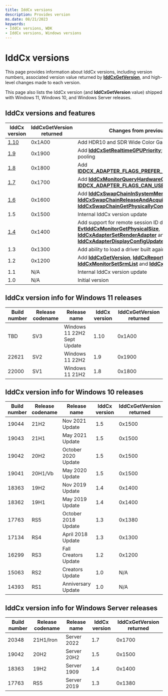 ```yaml
---
title: IddCx versions
description: Provides version
ms.date: 08/21/2023
keywords:
- IddCx versions, WDK
- IddCx versions, Windows versions
---
```


# IddCx versions

This page provides information about IddCx versions, including version numbers, associated version value returned by [**IddCxGetVersion**](/windows-hardware/drivers/ddi/iddcx/nf-iddcx-iddcxgetversion), and high-level changes made to each version.

This page also lists the IddCx version (and **IddCxGetVersion** value) shipped with Windows 11, Windows 10, and Windows Server releases.

## IddCx versions and features

| IddCx version | IddCxGetVersion returned | Changes from previous public version |
| ------------- | ------------------------ | ------------------------------------ |
| [1.10](iddcx1.10-updates.md) | 0x1A00 | Add HDR10 and SDR Wide Color Gamut (WCG) support |
| [1.9](iddcx1.9-updates.md) | 0x1900 | Add [**IddCxSetRealtimeGPUPriority**](/windows-hardware/drivers/ddi/iddcx/nf-iddcx-iddcxsetrealtimegpupriority); disallow UMDF process pooling |
| [1.8](iddcx1.8-updates.md) | 0x1800 | Add [**IDDCX_ADAPTER_FLAGS_PREFER_PRECISE_PRESENT_REGIONS**](/windows-hardware/drivers/ddi/iddcx/ne-iddcx-iddcx_adapter_flags) |
| [1.7](iddcx1.7-updates.md) | 0x1700 | Add [**IddCxMonitorQueryHardwareCursor2**](/windows-hardware/drivers/ddi/iddcx/nf-iddcx-iddcxmonitorqueryhardwarecursor2) and deprecate [**IDDCX_ADAPTER_FLAGS_CAN_USE_MOVE_REGIONS**](/windows-hardware/drivers/ddi/iddcx/ne-iddcx-iddcx_adapter_flags) |
| [1.6](iddcx1.6-updates.md) | 0x1600 | Add [**IddCxSwapChainInSystemMemory**](/windows-hardware/drivers/ddi/iddcx/nf-iddcx-iddcxswapchaininsystemmemory), [**IddCxSwapChainReleaseAndAcquireSystemBuffer**](/windows-hardware/drivers/ddi/iddcx/nf-iddcx-iddcxswapchainreleaseandacquiresystembuffer) and [**IddCxSwapChainGetPhysicallyContiguousAddress**](/windows-hardware/drivers/ddi/iddcx/nf-iddcx-iddcxswapchaingetphysicallycontiguousaddress) |
| 1.5                        | 0x1500 | Internal IddCx version update |
| [1.4](iddcx1.4-updates.md) | 0x1400 | Add support for remote session ID drivers, [**EvtIddCxMonitorGetPhysicalSize**](/windows-hardware/drivers/ddi/iddcx/nc-iddcx-evt_idd_cx_monitor_get_physical_size), [**IddCxAdapterSetRenderAdapter**](/windows-hardware/drivers/ddi/iddcx/nf-iddcx-iddcxadaptersetrenderadapter) and [**IddCxAdapterDisplayConfigUpdate**](/windows-hardware/drivers/ddi/iddcx/nc-iddcx-pfn_iddcxadapterdisplayconfigupdate) |
| 1.3                        | 0x1300 | Add ability to load a driver built against IddCx 1.3 or above |
| 1.2                        | 0x1200 | Add [**IddCxGetVersion**](/windows-hardware/drivers/ddi/iddcx/nf-iddcx-iddcxgetversion), [**IddCxReportCriticalError**](/windows-hardware/drivers/ddi/iddcx/nf-iddcx-iddcxreportcriticalerror), [**IddCxMonitorSetSrmList**](/windows-hardware/drivers/ddi/iddcx/nf-iddcx-iddcxmonitorsetsrmlist) and [**IddCxMonitorGetSrmListVersion**](/windows-hardware/drivers/ddi/iddcx/nf-iddcx-iddcxmonitorgetsrmlistversion) |
| 1.1                        | N/A    | Internal IddCx version update |
| 1.0                        | N/A    | Initial version |

## IddCx version info for Windows 11 releases

| Build number | Release codename | Release name         | IddCx version | IddCxGetVersion returned |
| ------------ | ---------------- | -------------------- | ------------- | ------------------------ |
| TBD          | SV3              | Windows 11 22H2 Sept Update | 1.10          | 0x1A00 |
| 22621        | SV2              | Windows 11 22H2      | 1.9           | 0x1900 |
| 22000        | SV1              | Windows 11 21H2      | 1.8           | 0x1800 |

## IddCx version info for Windows 10 releases

| Build number | Release codename | Release name         | IddCx version | IddCxGetVersion returned |
| ------------ | ---------------- | -------------------- | ------------- | ------------------------ |
| 19044        | 21H2             | Nov 2021 Update      | 1.5           | 0x1500 |
| 19043        | 21H1             | May 2021 Update      | 1.5           | 0x1500 |
| 19042        | 20H2             | October 2020 Update  | 1.5           | 0x1500 |
| 19041        | 20H1/Vb          | May 2020 Update      | 1.5           | 0x1500 |
| 18363        | 19H2             | Nov 2019 Update      | 1.4           | 0x1400 |
| 18362        | 19H1             | May 2019 Update      | 1.4           | 0x1400 |
| 17763        | RS5              | October 2018 Update  | 1.3           | 0x1380 |
| 17134        | RS4              | April 2018 Update    | 1.3           | 0x1300 |
| 16299        | RS3              | Fall Creators Update | 1.2           | 0x1200 |
| 15063        | RS2              | Creators Update      | 1.0           | N/A    |
| 14393        | RS1              | Anniversary Update   | 1.0           | N/A    |

## IddCx version info for Windows Server releases

| Build number | Release codename | Release name | IddCx version | IddCxGetVersion returned |
| ------------ | ---------------- | ------------ | ------------- | ------------------------ |
| 20348        | 21H1/Iron        | Server 2022  | 1.7           | 0x1700 |
| 19042        | 20H2             | Server 20H2  | 1.5           | 0x1500 |
| 18363        | 19H2             | Server 1909  | 1.4           | 0x1400 |
| 17763        | RS5              | Server 2019  | 1.3           | 0x1380 |
